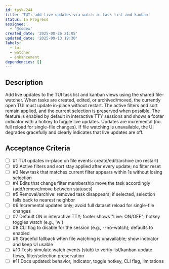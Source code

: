 ```yaml
---
id: task-244
title: 'TUI: add live updates via watch in task list and kanban'
status: In Progress
assignee:
  - '@codex'
created_date: '2025-08-26 21:05'
updated_date: '2025-09-13 19:30'
labels:
  - tui
  - watcher
  - enhancement
dependencies: []
---
```


## Description

Add live updates to the TUI task list and kanban views using the shared file-watcher. When tasks are created, edited, or archived/moved, the currently open TUI must update in-place without restart. The active filters and sort remain applied, and the current selection is preserved when possible. The feature is enabled by default in interactive TTY sessions and shows a footer indicator with a hotkey to toggle live updates. Updates are incremental (no full reload for single-file changes). If file watching is unavailable, the UI degrades gracefully and clearly indicates that live updates are off.

## Acceptance Criteria
<!-- AC:BEGIN -->
- [ ] #1 TUI updates in-place on file events: create/edit/archive (no restart)
- [ ] #2 Active filters and sort stay applied after every update; no filter reset
- [ ] #3 New task that matches current filter appears within 1s without losing selection
- [ ] #4 Edits that change filter membership move the task accordingly (add/remove/move between statuses)
- [ ] #5 Removal/archive: removed task disappears; if selected, selection falls back to nearest neighbor
- [ ] #6 Incremental updates only; avoid full dataset reload for single-file changes
- [ ] #7 Default ON in interactive TTY; footer shows "Live: ON/OFF"; hotkey toggles watch (e.g., 'w')
- [ ] #8 CLI flag to disable for the session (e.g., --no-watch); defaults to enabled
- [ ] #9 Graceful fallback when file watching is unavailable; show indicator and keep UI usable
- [ ] #10 Tests simulate watch events (stub) to verify list/kanban update flows, filter/selection preservation
- [ ] #11 Docs updated: behavior, indicator, toggle hotkey, CLI flag, limitations
<!-- AC:END -->
